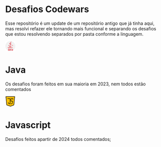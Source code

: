 
# Desafios Codewars


Esse repositório é um update de um repositório
antigo que já tinha aqui, mas resolvi refazer ele tornando
mais funcional e separando os desafios que estou resolvendo
separados por pasta conforme a linguagem.


![Alt text](java.png)
# Java
Os desafios foram feitos em sua maioria em 2023, nem
todos estão comentados

![Alt text](script-java.png)
# Javascript
Desafios feitos apartir de 2024 todos comentados;

